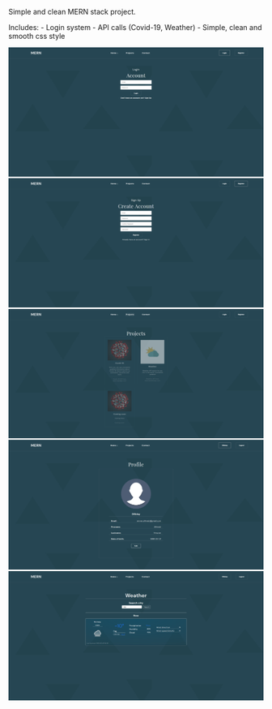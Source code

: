 Simple and clean MERN stack project. 


Includes:
    - Login system
    - API calls (Covid-19, Weather)
    - Simple, clean and smooth css style


![alt text](./img/Screen1.png)
![alt text](./img/Screen2.png)
![alt text](./img/Screen3.png)
![alt text](./img/Screen4.png)
![alt text](./img/Screen5.png)